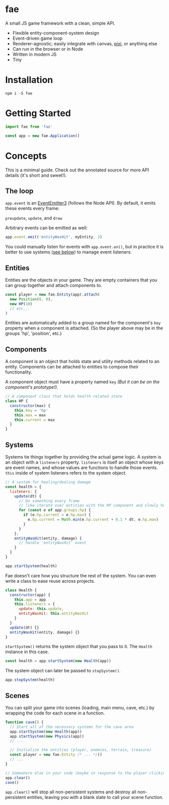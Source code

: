 # fae

A small JS game framework with a clean, simple API.

- Flexible entity-component-system design
- Event-driven game loop
- Renderer-agnostic; easily integrate with canvas, [pixi](https://github.com/pixijs/pixi.js/), or anything else
- Can run in the browser or in Node
- Written in modern JS
- Tiny

# Installation

`npm i -S fae`

# Getting Started

```javascript
import fae from 'fae'

const app = new fae.Application()
```

# Concepts

This is a minimal guide. Check out the annotated source for more API details (it's short and sweet!).

## The loop

`app.event` is an [EventEmitter3](https://github.com/primus/EventEmitter3) (follows the Node API). By default, it emits these events every frame:

`preupdate`, `update`, and `draw`

Arbitrary events can be emitted as well:

```javascript
app.event.emit('entityWasHit', myEntity, 2)
```

You could manually listen for events with `app.event.on()`, but in practice it is better to use systems ([see below](#systems)) to manage event listeners.

## Entities

Entities are the objects in your game. They are empty containers that you can group together and attach components to.

```javascript
const player = new fae.Entity(app).attach(
  new Position(0, 0),
  new HP(10)
  // etc...
)
```

Entities are automatically added to a group named for the component's `key` property when a component is attached. (So the player above may be in the groups 'hp', 'position', etc.)

## Components

A component is an object that holds state and utility methods related to an entity. Components can be attached to entities to compose their functionality.

A component object must have a property named `key` _(But it can be on the component's prototype!)_.

```javascript
// A component class that holds health-related state
class HP {
  constructor(max) {
    this.key = 'hp'
    this.max = max
    this.current = max
  }
}
```

## Systems

Systems tie things together by providing the actual game logic. A system is an object with a `listeners` property. `listeners` is itself an object whose keys are event names, and whose values are functions to handle those events. `this` inside of system listeners refers to the system object.

```javascript
// A system for healing/dealing damage
const health = {
  listeners: {
    update(dt) {
      // Do something every frame
      // like iterate over entities with the HP component and slowly heal them:
      for (const e of app.groups.hp) {
        if (e.hp.current < e.hp.max) {
          e.hp.current = Math.min(e.hp.current + 0.1 * dt, e.hp.max)
        }
      }
    },
    entityWasHit(entity, damage) {
      // handle 'entityWasHit' event
    }
  }
}

app.startSystem(health)
```

Fae doesn't care how you structure the rest of the system. You can even write a class to ease reuse across projects.

```javascript
class Health {
  constructor(app) {
    this.app = app
    this.listeners = {
      update: this.update,
      entityWasHit: this.entityWasHit
    }
  }
  update(dt) {}
  entityWasHit(entity, damage) {}
}
```

`startSystem()` returns the system object that you pass to it. The `Health` instance in this case.

```javascript
const health = app.startSystem(new Health(app))
```

The system object can later be passed to `stopSystem()`.

```javascript
app.stopSystem(health)
```

## Scenes

You can split your game into scenes (loading, main menu, cave, etc.) by wrapping the code for each scene in a function.

```javascript
function cave() {
  // Start all of the necessary systems for the cave area
  app.startSystem(new Health(app))
  app.startSystem(new Physics(app))
  // ...

  // Initialize the entities (player, enemies, terrain, treasure)
  const player = new fae.Entity /* ... */()
  // ...
}
```

```javascript
// Somewhere else in your code (maybe in response to the player clicking 'play')
app.clear()
cave()
```

`app.clear()` will stop all non-persistent systems and destroy all non-persistent entities, leaving you with a blank slate to call your scene function.
